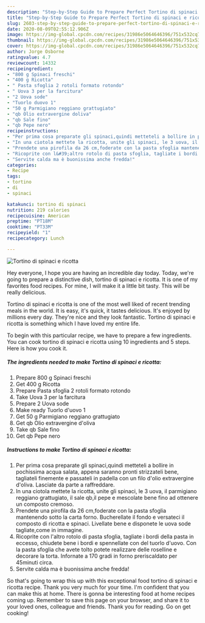 ```yaml
---
description: "Step-by-Step Guide to Prepare Perfect Tortino di spinaci e ricotta"
title: "Step-by-Step Guide to Prepare Perfect Tortino di spinaci e ricotta"
slug: 2603-step-by-step-guide-to-prepare-perfect-tortino-di-spinaci-e-ricotta
date: 2020-08-09T02:55:12.906Z
image: https://img-global.cpcdn.com/recipes/31986e5064646396/751x532cq70/tortino-di-spinaci-e-ricotta-recipe-main-photo.jpg
thumbnail: https://img-global.cpcdn.com/recipes/31986e5064646396/751x532cq70/tortino-di-spinaci-e-ricotta-recipe-main-photo.jpg
cover: https://img-global.cpcdn.com/recipes/31986e5064646396/751x532cq70/tortino-di-spinaci-e-ricotta-recipe-main-photo.jpg
author: Jorge Osborne
ratingvalue: 4.7
reviewcount: 14332
recipeingredient:
- "800 g Spinaci freschi"
- "400 g Ricotta"
- " Pasta sfoglia 2 rotoli formato rotondo"
- " Uova 3 per la farcitura"
- "2 Uova sode"
- "Tuorlo duovo 1"
- "50 g Parmigiano reggiano grattugiato"
- "qb Olio extravergine doliva"
- "qb Sale fino"
- "qb Pepe nero"
recipeinstructions:
- "Per prima cosa preparate gli spinaci,quindi metteteli a bollire in pochissima acqua salata, appena saranno pronti strizzateli bene, tagliateli finemente e passateli in padella con un filo d&#39;olio extravergine d&#39;oliva. Lasciate da parte a raffreddare."
- "In una ciotola mettete la ricotta, unite gli spinaci, le 3 uova, il parmigiano reggiano grattugiato, il sale qb,il pepe e mescolate bene fino ad ottenere un composto cremoso."
- "Prendete una pirofila da 26 cm,foderate con la pasta sfoglia mantenendo sotto la carta forno. Bucherellate il fondo e versateci il composto di ricotta e spinaci. Livellate bene e disponete le uova sode tagliate,come in immagine."
- "Ricoprite con l&#39;altro rotolo di pasta sfoglia, tagliate i bordi della pasta in eccesso, chiudete bene i bordi e spennellate con del tuorlo d&#39;uovo. Con la pasta sfoglia che avete tolto potete realizzare delle roselline e decorare la torta. Infornate a 170 gradi in forno preriscaldato per 45minuti circa."
- "Servite calda ma è buonissima anche fredda!"
categories:
- Recipe
tags:
- tortino
- di
- spinaci

katakunci: tortino di spinaci 
nutrition: 219 calories
recipecuisine: American
preptime: "PT18M"
cooktime: "PT33M"
recipeyield: "1"
recipecategory: Lunch

---
```



![Tortino di spinaci e ricotta](https://img-global.cpcdn.com/recipes/31986e5064646396/751x532cq70/tortino-di-spinaci-e-ricotta-recipe-main-photo.jpg)

Hey everyone, I hope you are having an incredible day today. Today, we're going to prepare a distinctive dish, tortino di spinaci e ricotta. It is one of my favorites food recipes. For mine, I will make it a little bit tasty. This will be really delicious.



Tortino di spinaci e ricotta is one of the most well liked of recent trending meals in the world. It is easy, it's quick, it tastes delicious. It's enjoyed by millions every day. They're nice and they look fantastic. Tortino di spinaci e ricotta is something which I have loved my entire life.


To begin with this particular recipe, we have to prepare a few ingredients. You can cook tortino di spinaci e ricotta using 10 ingredients and 5 steps. Here is how you cook it.

<!--inarticleads1-->

##### The ingredients needed to make Tortino di spinaci e ricotta:

1. Prepare 800 g Spinaci freschi
1. Get 400 g Ricotta
1. Prepare  Pasta sfoglia 2 rotoli formato rotondo
1. Take  Uova 3 per la farcitura
1. Prepare 2 Uova sode
1. Make ready Tuorlo d&#39;uovo 1
1. Get 50 g Parmigiano reggiano grattugiato
1. Get qb Olio extravergine d&#39;oliva
1. Take qb Sale fino
1. Get qb Pepe nero




<!--inarticleads2-->

##### Instructions to make Tortino di spinaci e ricotta:

1. Per prima cosa preparate gli spinaci,quindi metteteli a bollire in pochissima acqua salata, appena saranno pronti strizzateli bene, tagliateli finemente e passateli in padella con un filo d&#39;olio extravergine d&#39;oliva. Lasciate da parte a raffreddare.
1. In una ciotola mettete la ricotta, unite gli spinaci, le 3 uova, il parmigiano reggiano grattugiato, il sale qb,il pepe e mescolate bene fino ad ottenere un composto cremoso.
1. Prendete una pirofila da 26 cm,foderate con la pasta sfoglia mantenendo sotto la carta forno. Bucherellate il fondo e versateci il composto di ricotta e spinaci. Livellate bene e disponete le uova sode tagliate,come in immagine.
1. Ricoprite con l&#39;altro rotolo di pasta sfoglia, tagliate i bordi della pasta in eccesso, chiudete bene i bordi e spennellate con del tuorlo d&#39;uovo. Con la pasta sfoglia che avete tolto potete realizzare delle roselline e decorare la torta. Infornate a 170 gradi in forno preriscaldato per 45minuti circa.
1. Servite calda ma è buonissima anche fredda!




So that's going to wrap this up with this exceptional food tortino di spinaci e ricotta recipe. Thank you very much for your time. I'm confident that you can make this at home. There is gonna be interesting food at home recipes coming up. Remember to save this page on your browser, and share it to your loved ones, colleague and friends. Thank you for reading. Go on get cooking!

